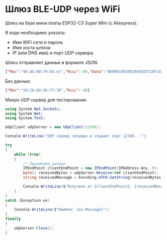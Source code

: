 # Шлюз BLE-UDP через WiFi

Шлюз на базе мини платы ESP32-C3 Super Mini (с Aliexpress).

В коде необходимо указать:
- Имя WiFi сети и пароль
- Имя хоста шлюза
- IP (или DNS имя) и порт UDP сервера.

Шлюз отправляет данные в формате JSON:

```json
{"Mac":"48:d5:60:f9:03:e1","Rssi":-86,"Data":"060001092002949283710F1412B54B2CEC18F1D513E9DB24D89253AE23"}
```
Без данных:

```json
{"Mac":"28:2b:b9:5b:7f:70","Rssi":-99}
```

Микро UDP сервер для тестирования:

```cs
using System.Net.Sockets;
using System.Net;
using System.Text;

UdpClient udpServer = new UdpClient(12345);

Console.WriteLine("UDP сервер запущен и слушает порт 12345...");

try
{
    while (true)
    {
        // Принимаем данные
        IPEndPoint clientEndPoint = new IPEndPoint(IPAddress.Any, 0);
        byte[] receivedBytes = udpServer.Receive(ref clientEndPoint);
        string receivedMessage = Encoding.UTF8.GetString(receivedBytes);

        Console.WriteLine($"Получено от {clientEndPoint}: {receivedMessage}");
    }
}
catch (Exception ex)
{
    Console.WriteLine($"Ошибка: {ex.Message}");
}
finally
{
    udpServer.Close();
}
```
